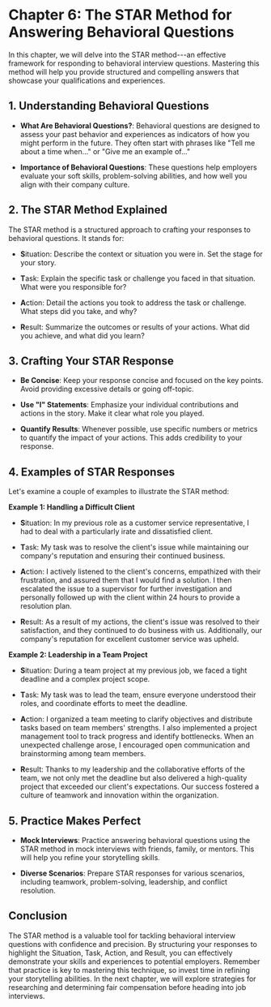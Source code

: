 Chapter 6: The STAR Method for Answering Behavioral Questions
=============================================================

In this chapter, we will delve into the STAR method---an effective framework for responding to behavioral interview questions. Mastering this method will help you provide structured and compelling answers that showcase your qualifications and experiences.

**1. Understanding Behavioral Questions**
-----------------------------------------

* **What Are Behavioral Questions?**: Behavioral questions are designed to assess your past behavior and experiences as indicators of how you might perform in the future. They often start with phrases like "Tell me about a time when..." or "Give me an example of..."

* **Importance of Behavioral Questions**: These questions help employers evaluate your soft skills, problem-solving abilities, and how well you align with their company culture.

**2. The STAR Method Explained**
--------------------------------

The STAR method is a structured approach to crafting your responses to behavioral questions. It stands for:

* **S**ituation: Describe the context or situation you were in. Set the stage for your story.

* **T**ask: Explain the specific task or challenge you faced in that situation. What were you responsible for?

* **A**ction: Detail the actions you took to address the task or challenge. What steps did you take, and why?

* **R**esult: Summarize the outcomes or results of your actions. What did you achieve, and what did you learn?

**3. Crafting Your STAR Response**
----------------------------------

* **Be Concise**: Keep your response concise and focused on the key points. Avoid providing excessive details or going off-topic.

* **Use "I" Statements**: Emphasize your individual contributions and actions in the story. Make it clear what role you played.

* **Quantify Results**: Whenever possible, use specific numbers or metrics to quantify the impact of your actions. This adds credibility to your response.

**4. Examples of STAR Responses**
---------------------------------

Let's examine a couple of examples to illustrate the STAR method:

**Example 1: Handling a Difficult Client**

* **S**ituation: In my previous role as a customer service representative, I had to deal with a particularly irate and dissatisfied client.

* **T**ask: My task was to resolve the client's issue while maintaining our company's reputation and ensuring their continued business.

* **A**ction: I actively listened to the client's concerns, empathized with their frustration, and assured them that I would find a solution. I then escalated the issue to a supervisor for further investigation and personally followed up with the client within 24 hours to provide a resolution plan.

* **R**esult: As a result of my actions, the client's issue was resolved to their satisfaction, and they continued to do business with us. Additionally, our company's reputation for excellent customer service was upheld.

**Example 2: Leadership in a Team Project**

* **S**ituation: During a team project at my previous job, we faced a tight deadline and a complex project scope.

* **T**ask: My task was to lead the team, ensure everyone understood their roles, and coordinate efforts to meet the deadline.

* **A**ction: I organized a team meeting to clarify objectives and distribute tasks based on team members' strengths. I also implemented a project management tool to track progress and identify bottlenecks. When an unexpected challenge arose, I encouraged open communication and brainstorming among team members.

* **R**esult: Thanks to my leadership and the collaborative efforts of the team, we not only met the deadline but also delivered a high-quality project that exceeded our client's expectations. Our success fostered a culture of teamwork and innovation within the organization.

**5. Practice Makes Perfect**
-----------------------------

* **Mock Interviews**: Practice answering behavioral questions using the STAR method in mock interviews with friends, family, or mentors. This will help you refine your storytelling skills.

* **Diverse Scenarios**: Prepare STAR responses for various scenarios, including teamwork, problem-solving, leadership, and conflict resolution.

**Conclusion**
--------------

The STAR method is a valuable tool for tackling behavioral interview questions with confidence and precision. By structuring your responses to highlight the Situation, Task, Action, and Result, you can effectively demonstrate your skills and experiences to potential employers. Remember that practice is key to mastering this technique, so invest time in refining your storytelling abilities. In the next chapter, we will explore strategies for researching and determining fair compensation before heading into job interviews.
